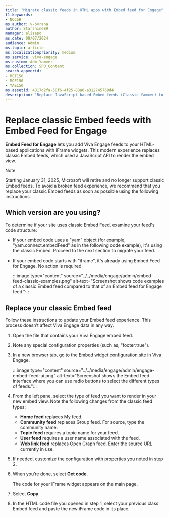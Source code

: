 ```yaml
---
title: "Migrate classic feeds in HTML apps with Embed feed for Engage"
f1.keywords:
- NOCSH
ms.author: v-bvrana
author: Starshine89
manager: elizapo
ms.date: 08/07/2024
audience: Admin
ms.topic: article
ms.localizationpriority: medium
ms.service: viva-engage
ms.custom: Adm_Yammer
ms.collection: SPO_Content
search.appverid:
- MET150
- MOE150
- YAE150
ms.assetid: 4817d2fa-50f6-4f25-88a0-a312745768d4
description: "Replace JavaScript-based Embed feeds (Classic Yammer) to interface-based Embed feeds in your HTML-based applications."
---
```


# Replace classic Embed feeds with Embed Feed for Engage

**Embed Feed for Engage** lets you add Viva Engage feeds to your HTML-based applications with iFrame widgets. This modern experience replaces classic Embed feeds, which used a JavaScript API to render the embed view.

>[!NOTE]
>Starting January 31, 2025, Microsoft will retire and no longer support classic Embed feeds. To avoid a broken feed experience, we recommend that you replace your classic Embed feeds as soon as possible using the following instructions.

## Which version are you using?

To determine if your site uses classic Embed Feed, examine your feed's code structure:

- If your embed code uses a "yam" object (for example, "yam.connect.embedFeed" as in the following code example), it's using the classic Embed. Proceed to the next section to migrate your feed.

- If your embed code starts with "iframe", it's already using Embed Feed for Engage. No action is required.

    :::image type="content" source="../../media/engage/admin/embed-feed-classic-examples.png" alt-text="Screenshot shows code examples of a classic Embed feed compared to that of an Embed feed for Engage feed.":::

## Replace your classic Embed feed

Follow these instructions to update your Embed feed experience. This process doesn’t affect Viva Engage data in any way.

1. Open the file that contains your Viva Engage embed feed.
1. Note any special configuration properties (such as, "footer:true").

1. In a new browser tab, go to the [Embed widget configuration site](https://engage.cloud.microsoft/embed/widget?domainRedirect=false) in Viva Engage.

    :::image type="content" source="../../media/engage/admin/engage-embed-feed-ui.png" alt-text="Screenshot shows the Embed feed interface where you can use radio buttons to select the different types of feeds.":::

1. From the left pane, select the type of feed you want to render in your new embed view. Note the following changes from the classic feed types:

    - **Home feed** replaces My feed.
    - **Community feed** replaces Group feed. For source, type the community name.
    - **Topic feed** requires a topic name for your feed.
    - **User feed** requires a user name associated with the feed.
    - **Web link feed** replaces Open Graph feed. Enter the source URL currently in use.

1. If needed, customize the configuration with properties you noted in step 2.
1. When you’re done, select **Get code**.

    The code for your iFrame widget appears on the main page.

1. Select **Copy**.

1. In the HTML code file you opened in step 1, select your previous class Embed feed and paste the new iFrame code in its place.
